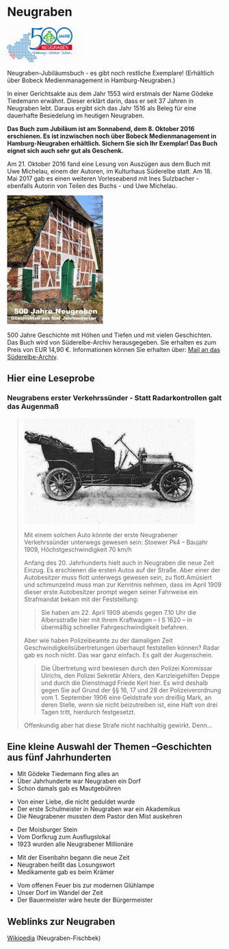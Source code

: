 # Neugraben

![](/img/wsb_180x81_500J_Neugraben.png)

Neugraben-Jubiläumsbuch - es gibt noch restliche Exemplare!
(Erhältlich über Bobeck Medienmanagement in Hamburg-Neugraben.)

In einer Gerichtsakte aus dem Jahr 1553 wird erstmals der Name Gödeke Tiedemann erwähnt. Dieser erklärt darin, dass er seit 37 Jahren in
Neugraben lebt. Daraus ergibt sich das Jahr 1516 als Beleg für eine dauerhafte Besiedelung im heutigen Neugraben.

**Das Buch zum Jubiläum ist am Sonnabend, dem 8. Oktober 2016 erschienen. Es ist inzwischen noch über Bobeck Medienmanagement in Hamburg-Neugraben erhältlich. Sichern Sie sich Ihr Exemplar! Das Buch eignet sich auch sehr gut als Geschenk.**

Am 21. Oktober 2016 fand eine Lesung von Auszügen aus dem Buch mit Uwe Michelau, einem der Autoren, im Kulturhaus Süderelbe statt. Am 18. Mai 2017 gab es einen weiteren Vorleseabend mit Ines Sulzbacher - ebenfalls Autorin von Teilen des Buchs - und Uwe Michelau.

![](/img/Buchtitel_klein.png)

500 Jahre Geschichte mit Höhen und Tiefen und mit vielen Geschichten. Das Buch wird von Süderelbe-Archiv herausgegeben. Sie erhalten es zum Preis von EUR 14,90 €. Informationen können Sie erhalten über: [Mail an das Süderelbe-Archiv](mailto:info@suederelbe-archiv.de).

## Hier eine Leseprobe

### Neugrabens erster Verkehrssünder - Statt Radarkontrollen galt das Augenmaß

> ![](/img/wsb_400x246_Stoewer_PK4.jpg)
>
> Mit einem solchen Auto könnte der erste Neugrabener Verkehrssünder unterwegs gewesen sein: Stoewer Pk4 – Baujahr 1909, Höchstgeschwindigkeit 70 km/h
>
> Anfang des 20. Jahrhunderts hielt auch in Neugraben die neue Zeit Einzug. Es erschienen die ersten Autos auf der Straße. Aber einer der Autobesitzer muss flott unterwegs gewesen sein, zu flott.Amüsiert und schmunzelnd muss man zur Kenntnis nehmen, dass im April 1909 dieser erste Autobesitzer prompt wegen seiner Fahrweise ein Strafmandat bekam mit der Feststellung:
>
>> Sie haben am 22. April 1909 abends gegen 7.10 Uhr die Albersstraße hier mit Ihrem Kraftwagen – I S 1620 – in übermäßig schneller
   Fahrgeschwindigkeit befahren.
>
> Aber wie haben Polizeibeamte zu der damaligen Zeit Geschwindigkeitsübertretungen überhaupt feststellen können? Radar gab es noch nicht. Das war ganz einfach. Es galt der Augenschein.
>
>> Die Übertretung wird bewiesen durch den Polizei Kommissar Ulrichs, den Polizei Sekretär Ahlers, den Kanzleigehilfen Deppe und durch die Dienstmagd Friede Kerl hier. Es wird deshalb gegen Sie auf Grund der §§ 16, 17 und 28 der Polizeiverordnung vom 1. September 1906 eine Geldstrafe von dreißig Mark, an deren Stelle, wenn sie nicht beizutreiben ist, eine Haft von drei Tagen tritt, hierdurch festgesetzt.
>
> Offenkundig aber hat diese Strafe nicht nachhaltig gewirkt. Denn...

## Eine kleine Auswahl der Themen –Geschichten aus fünf Jahrhunderten

-   Mit Gödeke Tiedemann fing alles an
-   Über Jahrhunderte war Neugraben ein Dorf
-   Schon damals gab es Mautgebühren

<!-- -->

-   Von einer Liebe, die nicht geduldet wurde
-   Der erste Schulmeister in Neugraben war ein Akademikus
-   Die Neugrabener mussten dem Pastor den Mist auskehren

<!-- -->

-   Der Moisburger Stein
-   Vom Dorfkrug zum Ausflugslokal
-   1923 wurden alle Neugrabener Millionäre

<!-- -->

-   Mit der Eisenbahn begann die neue Zeit
-   Neugraben heißt das Losungswort
-   Medikamente gab es beim Krämer

<!-- -->

-   Vom offenen Feuer bis zur modernen Glühlampe
-   Unser Dorf im Wandel der Zeit
-   Der Bauermeister wäre heute der Bürgermeister

## Weblinks zur Neugraben
[Wikipedia](https://de.wikipedia.org/wiki/Hamburg-Neugraben-Fischbek) (Neugraben-Fischbek)
